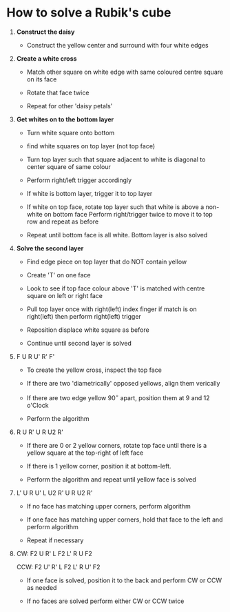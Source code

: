 # How to solve a Rubik's cube

1.  **Construct the daisy**

    -   Construct the yellow center and surround with four white edges

2.  **Create a white cross**

    -   Match other square on white edge with same coloured centre
        square on its face

    -   Rotate that face twice

    -   Repeat for other 'daisy petals'

3.  **Get whites on to the bottom layer**

    -   Turn white square onto bottom

    -   find white squares on top layer (not top face)

    -   Turn top layer such that square adjacent to white is diagonal to
        center square of same colour

    -   Perform right/left trigger accordingly

    -   If white is bottom layer, trigger it to top layer

    -   If white on top face, rotate top layer such that white is above
        a non-white on bottom face Perform right/trigger twice to move
        it to top row and repeat as before

    -   Repeat until bottom face is all white. Bottom layer is also
        solved

4.  **Solve the second layer**

    -   Find edge piece on top layer that do NOT contain yellow

    -   Create 'T' on one face

    -   Look to see if top face colour above 'T' is matched with centre
        square on left or right face

    -   Pull top layer once with right(left) index finger if match is on
        right(left) then perform right(left) trigger

    -   Reposition displace white square as before

    -   Continue until second layer is solved

5.  F U R U' R' F'

    -   To create the yellow cross, inspect the top face

    -   If there are two 'diametrically' opposed yellows, align them
        verically

    -   If there are two edge yellow 90$^{\circ}$ apart, position them
        at 9 and 12 o'Clock

    -   Perform the algorithm

6.  R U R' U R U2 R'

    -   If there are 0 or 2 yellow corners, rotate top face until there
        is a yellow square at the top-right of left face

    -   If there is 1 yellow corner, position it at bottom-left.

    -   Perform the algorithm and repeat until yellow face is solved

7.  L' U R U' L U2 R' U R U2 R'

    -   If no face has matching upper corners, perform algorithm

    -   If one face has matching upper corners, hold that face to the
        left and perform algorithm

    -   Repeat if necessary

8.  CW: F2 U R' L F2 L' R U F2

    CCW: F2 U' R' L F2 L' R U' F2

    -   If one face is solved, position it to the back and perform CW or
        CCW as needed

    -   If no faces are solved perform either CW or CCW twice
